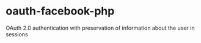oauth-facebook-php
==================

OAuth 2.0 authentication with preservation of information about the user in sessions
